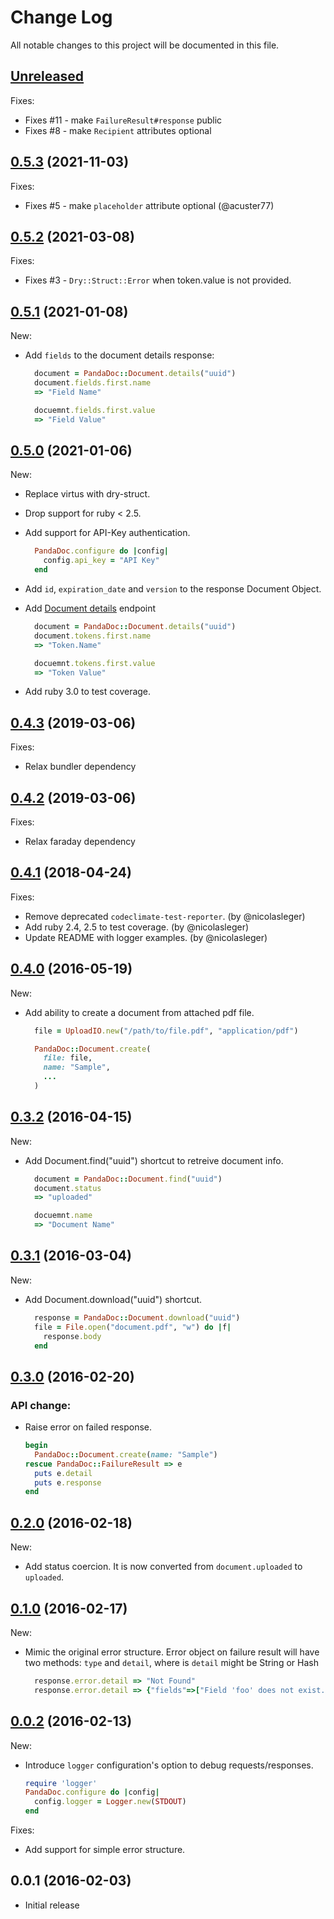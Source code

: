 # Change Log

All notable changes to this project will be documented in this file.

## [Unreleased]

Fixes:

- Fixes #11 - make `FailureResult#response` public
- Fixes #8 - make `Recipient` attributes optional

## [0.5.3][] (2021-11-03)

Fixes:

- Fixes #5 - make `placeholder` attribute optional (@acuster77)

## [0.5.2][] (2021-03-08)

Fixes:

- Fixes #3 - `Dry::Struct::Error` when token.value is not provided.

## [0.5.1][] (2021-01-08)

New:

- Add `fields` to the document details response:
  ```ruby
    document = PandaDoc::Document.details("uuid")
    document.fields.first.name
    => "Field Name"

    docuemnt.fields.first.value
    => "Field Value"
  ```

## [0.5.0][] (2021-01-06)

New:

- Replace virtus with dry-struct.
- Drop support for ruby < 2.5.
- Add support for API-Key authentication.
  ```ruby
    PandaDoc.configure do |config|
      config.api_key = "API Key"
    end
  ```

- Add `id`, `expiration_date` and `version` to the response Document Object.
- Add [Document details](https://developers.pandadoc.com/reference#document-details) endpoint
  ```ruby
    document = PandaDoc::Document.details("uuid")
    document.tokens.first.name
    => "Token.Name"

    docuemnt.tokens.first.value
    => "Token Value"
  ```

- Add ruby 3.0 to test coverage.

## [0.4.3][] (2019-03-06)

Fixes:

- Relax bundler dependency

## [0.4.2][] (2019-03-06)

Fixes:

- Relax faraday dependency

## [0.4.1][] (2018-04-24)

Fixes:

- Remove deprecated `codeclimate-test-reporter`. (by @nicolasleger)
- Add ruby 2.4, 2.5 to test coverage. (by @nicolasleger)
- Update README with logger examples. (by @nicolasleger)

## [0.4.0][] (2016-05-19)

New:

- Add ability to create a document from attached pdf file.

  ```ruby
    file = UploadIO.new("/path/to/file.pdf", "application/pdf")

    PandaDoc::Document.create(
      file: file,
      name: "Sample",
      ...
    )
  ```

## [0.3.2][] (2016-04-15)

New:

- Add Document.find("uuid") shortcut to retreive document info.

  ```ruby
    document = PandaDoc::Document.find("uuid")
    document.status
    => "uploaded"

    docuemnt.name
    => "Document Name"
  ```

## [0.3.1][] (2016-03-04)

New:

- Add Document.download("uuid") shortcut.

  ```ruby
    response = PandaDoc::Document.download("uuid")
    file = File.open("document.pdf", "w") do |f|
      response.body
    end
  ```

## [0.3.0][] (2016-02-20)

### API change:

- Raise error on failed response.

  ```ruby
  begin
    PandaDoc::Document.create(name: "Sample")
  rescue PandaDoc::FailureResult => e
    puts e.detail
    puts e.response
  end
  ```

## [0.2.0][] (2016-02-18)

New:

- Add status coercion. It is now converted from `document.uploaded` to `uploaded`.

## [0.1.0][] (2016-02-17)

New:

- Mimic the original error structure. Error object on failure result will have
  two methods: `type` and `detail`, where is `detail` might be String or Hash

  ```ruby
    response.error.detail => "Not Found"
    response.error.detail => {"fields"=>["Field 'foo' does not exist."]}
  ```


## [0.0.2][] (2016-02-13)

New:

- Introduce `logger` configuration's option to debug requests/responses.

  ```ruby
  require 'logger'
  PandaDoc.configure do |config|
    config.logger = Logger.new(STDOUT)
  end
  ```

Fixes:

- Add support for simple error structure.

## 0.0.1 (2016-02-03)

- Initial release

[Unreleased]: https://github.com/opti/panda_doc/compare/v0.5.3...HEAD
[0.5.3]: https://github.com/opti/panda_doc/compare/v0.5.2...v0.5.3
[0.5.2]: https://github.com/opti/panda_doc/compare/v0.5.1...v0.5.2
[0.5.1]: https://github.com/opti/panda_doc/compare/v0.5.0...v0.5.1
[0.5.0]: https://github.com/opti/panda_doc/compare/v0.4.3...v0.5.0
[0.4.3]: https://github.com/opti/panda_doc/compare/v0.4.2...v0.4.3
[0.4.2]: https://github.com/opti/panda_doc/compare/v0.4.1...v0.4.2
[0.4.1]: https://github.com/opti/panda_doc/compare/v0.4.0...v0.4.1
[0.4.0]: https://github.com/opti/panda_doc/compare/v0.3.2...v0.4.0
[0.3.2]: https://github.com/opti/panda_doc/compare/v0.3.1...v0.3.2
[0.3.1]: https://github.com/opti/panda_doc/compare/v0.3.0...v0.3.1
[0.3.0]: https://github.com/opti/panda_doc/compare/v0.2.0...v0.3.0
[0.2.0]: https://github.com/opti/panda_doc/compare/v0.1.0...v0.2.0
[0.1.0]: https://github.com/opti/panda_doc/compare/v0.0.2...v0.1.0
[0.0.2]: https://github.com/opti/panda_doc/compare/v0.0.1...v0.0.2
